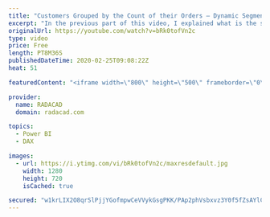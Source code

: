 ```yaml
---
title: "Customers Grouped by the Count of their Orders – Dynamic Segmentation in Power BI Using DAX Measures"
excerpt: "In the previous part of this video, I explained what is the segmentation challenge, when you want to group data based on the aggregated result, and I explained a static method of creating aggregated tables and creating a relationship to the main detailed table. However, the caveat of that method is the"
originalUrl: https://youtube.com/watch?v=bRk0tofVn2c
type: video
price: Free
length: PT8M36S
publishedDateTime: 2020-02-25T09:08:22Z
heat: 51

featuredContent: "<iframe width=\"800\" height=\"500\" frameborder=\"0\" src=\"https://www.youtube.com/embed/bRk0tofVn2c\" allow=\"accelerometer; autoplay; encrypted-media; gyroscope; picture-in-picture\" allowfullscreen></iframe>"

provider:
  name: RADACAD
  domain: radacad.com

topics:
  - Power BI
  - DAX

images:
  - url: https://i.ytimg.com/vi/bRk0tofVn2c/maxresdefault.jpg
    width: 1280
    height: 720
    isCached: true

secured: "w1krLIX2O8qrSlPjjYGofmpwCeVVykGsgPKK/PAp2phVsbxvz3Y0f5fZsAYlC5tI9OPh8QyQ4mjRmKyvybIh5QYSy+GAvXfXVuzeb3YQ3U9gFYdr14FmOtWw4cWj75eRNSoSnyNk+FwM7YaKlzJ4KNr0emXA+HMxWNbeJ4Un6AAINQ4xFNSwZYcGokU0XL7Ahqv5pL6FjInWBqsVu5hK828vA93F6Tyva4L3JsUoJWHq1bALu8Om4znV0ddWBAw3QFvOwJhLHEUYX5dii8luNfiCG/Rr2gP6b/nalgqRNnSY52BTFi0pj80CYCYqxZjYjDux8Yp03bghrHc5cCBSXEso1pzMrz3VUPWRguNpAyF/zHWWd/xiVe5GNPLqeMVPDlQQUMuPRx5vbXEJTbUTFcaNJH7sZ792dUNL0CFMtZo=;LC8ejLJ1YMOnnBcxnhue5Q=="
---
```



